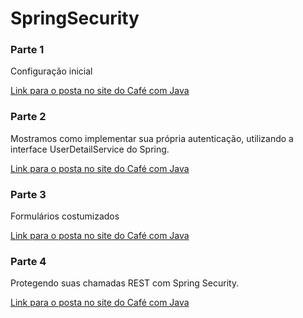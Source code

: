 # SpringSecurity

### Parte 1 ###

Configuração inicial

[Link para o posta no site do Café com Java](http://www.cafecomjava.com.br/2015/06/23/protegendo-paginas-utilizando-o-srping-security/)

### Parte 2 ###

Mostramos como implementar sua própria autenticação, utilizando a interface UserDetailService do Spring.

[Link para o posta no site do Café com Java](http://www.cafecomjava.com.br/2015/06/28/protegendo-paginas-utilizando-o-spring-security-parte-2/)

### Parte 3 ###

Formulários costumizados

[Link para o posta no site do Café com Java](http://www.cafecomjava.com.br/2015/07/12/protegendo-paginas-utilizando-o-spring-security-parte-3/)

### Parte 4 ###

Protegendo suas chamadas REST com Spring Security.

[Link para o posta no site do Café com Java](http://www.cafecomjava.com.br/2015/10/04/protegendo-aplicacoes-rest-com-spring-security/)
